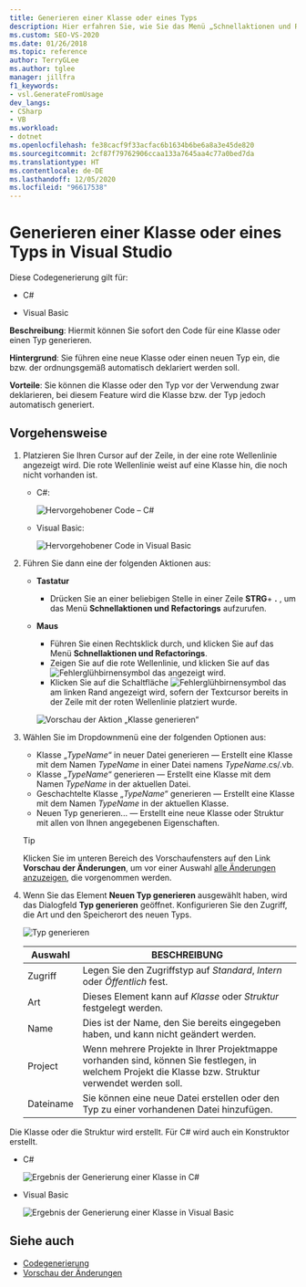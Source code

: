 ```yaml
---
title: Generieren einer Klasse oder eines Typs
description: Hier erfahren Sie, wie Sie das Menü „Schnellaktionen und Refactorings...“ verwenden, um den Code für eine Klasse oder einen Typ sofort zu generieren.
ms.custom: SEO-VS-2020
ms.date: 01/26/2018
ms.topic: reference
author: TerryGLee
ms.author: tglee
manager: jillfra
f1_keywords:
- vsl.GenerateFromUsage
dev_langs:
- CSharp
- VB
ms.workload:
- dotnet
ms.openlocfilehash: fe38cacf9f33acfac6b1634b6be6a8a3e45de820
ms.sourcegitcommit: 2cf87f79762906ccaa133a7645aa4c77a0bed7da
ms.translationtype: HT
ms.contentlocale: de-DE
ms.lasthandoff: 12/05/2020
ms.locfileid: "96617538"
---
```

# <a name="generate-a-class-or-type-in-visual-studio"></a>Generieren einer Klasse oder eines Typs in Visual Studio

Diese Codegenerierung gilt für:

- C#

- Visual Basic

**Beschreibung**: Hiermit können Sie sofort den Code für eine Klasse oder einen Typ generieren.

**Hintergrund**: Sie führen eine neue Klasse oder einen neuen Typ ein, die bzw. der ordnungsgemäß automatisch deklariert werden soll.

**Vorteile**: Sie können die Klasse oder den Typ vor der Verwendung zwar deklarieren, bei diesem Feature wird die Klasse bzw. der Typ jedoch automatisch generiert.

## <a name="how-to"></a>Vorgehensweise

1. Platzieren Sie Ihren Cursor auf der Zeile, in der eine rote Wellenlinie angezeigt wird. Die rote Wellenlinie weist auf eine Klasse hin, die noch nicht vorhanden ist.

   - C#:

       ![Hervorgehobener Code – C#](media/class-highlight-cs.png)

   - Visual Basic:

       ![Hervorgehobener Code in Visual Basic](media/class-highlight-vb.png)

2. Führen Sie dann eine der folgenden Aktionen aus:

   - **Tastatur**
      - Drücken Sie an einer beliebigen Stelle in einer Zeile **STRG**+ **.** , um das Menü **Schnellaktionen und Refactorings** aufzurufen.
   - **Maus**
      - Führen Sie einen Rechtsklick durch, und klicken Sie auf das Menü **Schnellaktionen und Refactorings**.
      - Zeigen Sie auf die rote Wellenlinie, und klicken Sie auf das ![Fehlerglühbirnensymbol](media/error-bulb.png) das angezeigt wird.
      - Klicken Sie auf die Schaltfläche ![Fehlerglühbirnensymbol](media/error-bulb.png) das am linken Rand angezeigt wird, sofern der Textcursor bereits in der Zeile mit der roten Wellenlinie platziert wurde.

      ![Vorschau der Aktion „Klasse generieren“](media/class-preview-cs.png)

3. Wählen Sie im Dropdownmenü eine der folgenden Optionen aus:

   - Klasse „*TypeName*“ in neuer Datei generieren &mdash; Erstellt eine Klasse mit dem Namen *TypeName* in einer Datei namens *TypeName*.cs/.vb.
   - Klasse „*TypeName*“ generieren &mdash; Erstellt eine Klasse mit dem Namen *TypeName* in der aktuellen Datei.
   - Geschachtelte Klasse „*TypeName*“ generieren &mdash; Erstellt eine Klasse mit dem Namen *TypeName* in der aktuellen Klasse.
   - Neuen Typ generieren... &mdash; Erstellt eine neue Klasse oder Struktur mit allen von Ihnen angegebenen Eigenschaften.

   > [!TIP]
   > Klicken Sie im unteren Bereich des Vorschaufensters auf den Link **Vorschau der Änderungen**, um vor einer Auswahl [alle Änderungen anzuzeigen](../../ide/preview-changes.md), die vorgenommen werden.

4. Wenn Sie das Element **Neuen Typ generieren** ausgewählt haben, wird das Dialogfeld **Typ generieren** geöffnet. Konfigurieren Sie den Zugriff, die Art und den Speicherort des neuen Typs.

   ![Typ generieren](media/class-newtype-cs.png)

   Auswahl | BESCHREIBUNG
   --- | ---
   Zugriff | Legen Sie den Zugriffstyp auf *Standard*, *Intern* oder *Öffentlich* fest.
   Art | Dieses Element kann auf *Klasse* oder *Struktur* festgelegt werden.
   Name | Dies ist der Name, den Sie bereits eingegeben haben, und kann nicht geändert werden.
   Project | Wenn mehrere Projekte in Ihrer Projektmappe vorhanden sind, können Sie festlegen, in welchem Projekt die Klasse bzw. Struktur verwendet werden soll.
   Dateiname | Sie können eine neue Datei erstellen oder den Typ zu einer vorhandenen Datei hinzufügen.

Die Klasse oder die Struktur wird erstellt. Für C# wird auch ein Konstruktor erstellt.

- C#

   ![Ergebnis der Generierung einer Klasse in C#](media/class-result-cs.png)

- Visual Basic

   ![Ergebnis der Generierung einer Klasse in Visual Basic](media/class-result-vb.png)

## <a name="see-also"></a>Siehe auch

- [Codegenerierung](../code-generation-in-visual-studio.md)
- [Vorschau der Änderungen](../../ide/preview-changes.md)
